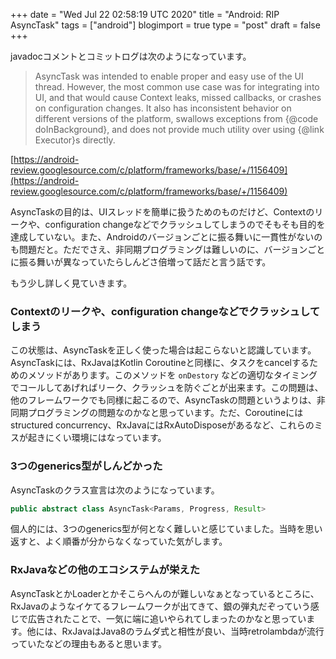 +++
date = "Wed Jul 22 02:58:19 UTC 2020"
title = "Android: RIP AsyncTask"
tags = ["android"]
blogimport = true
type = "post"
draft = false
+++

javadocコメントとコミットログは次のようになっています。

> AsyncTask was intended to enable proper and easy use of the UI thread. However, the most common use case was for integrating into UI, and that would cause Context leaks, missed callbacks, or crashes on configuration changes. It also has inconsistent behavior on different versions of the platform, swallows exceptions from {@code doInBackground}, and does not provide much utility over using {@link Executor}s directly.

[https://android-review.googlesource.com/c/platform/frameworks/base/+/1156409](https://android-review.googlesource.com/c/platform/frameworks/base/+/1156409)

AsyncTaskの目的は、UIスレッドを簡単に扱うためのものだけど、Contextのリークや、configuration changeなどでクラッシュしてしまうのでそもそも目的を達成していない。また、Androidのバージョンごとに振る舞いに一貫性がないのも問題だと。ただでさえ、非同期プログラミングは難しいのに、バージョンごとに振る舞いが異なっていたらしんどさ倍増って話だと言う話です。

もう少し詳しく見ていきます。

### Contextのリークや、configuration changeなどでクラッシュしてしまう

この状態は、AsyncTaskを正しく使った場合は起こらないと認識しています。AsyncTaskには、RxJavaはKotlin Coroutineと同様に、タスクをcancelするためのメソッドがあります。このメソッドを `onDestory` などの適切なタイミングでコールしてあげればリーク、クラッシュを防ぐごとが出来ます。この問題は、他のフレームワークでも同様に起こるので、AsyncTaskの問題というよりは、非同期プログラミングの問題なのかなと思っています。ただ、Coroutineにはstructured concurrency、RxJavaにはRxAutoDisposeがあるなど、これらのミスが起きにくい環境にはなっています。

### 3つのgenerics型がしんどかった

AsyncTaskのクラス宣言は次のようになっています。

```java
public abstract class AsyncTask<Params, Progress, Result>
```

個人的には、3つのgenerics型が何となく難しいと感じていました。当時を思い返すと、よく順番が分からなくなっていた気がします。

### RxJavaなどの他のエコシステムが栄えた

AsyncTaskとかLoaderとかそこらへんのが難しいなぁとなっているところに、RxJavaのようなイケてるフレームワークが出てきて、銀の弾丸だぞっていう感じで広告されたことで、一気に端に追いやられてしまったのかなと思っています。他には、RxJavaはJava8のラムダ式と相性が良い、当時retrolambdaが流行っていたなどの理由もあると思います。